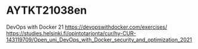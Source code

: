 # AYTKT21038en
DevOps with Docker 21
https://devopswithdocker.com/exercises/
https://studies.helsinki.fi/opintotarjonta/cur/hy-CUR-143119709/Open_uni_DevOps_with_Docker_security_and_optimization_2021
